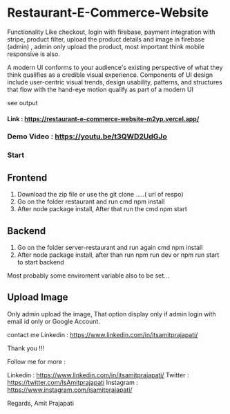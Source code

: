 # Restaurant-E-Commerce-Website
Functionality Like checkout, login with firebase, payment integration with stripe, product filter, upload the product details and image in firebase (admin) , admin only upload the product, most important think mobile responsive is also.

A modern UI conforms to your audience's existing perspective of what they think qualifies as a credible visual experience. Components of UI design include user-centric visual trends, design usability, patterns, and structures that flow with the hand-eye motion qualify as part of a modern UI

see output 

#### Link : https://restaurant-e-commerce-website-m2yp.vercel.app/

### Demo Video : https://youtu.be/t3QWD2UdGJo

### Start

## Frontend
 1. Download the zip file or use the git clone .....( url of respo)
 2. Go on the folder restaurant and run cmd npm install 
 3. After node package install, After that run the cmd npm start

## Backend
  1. Go on the folder server-restaurant and run again cmd npm install
  2. After node package install, after than run npm run dev or npm run start to start backend

Most probably some enviroment variable also to be set...

## Upload Image
   Only admin upload the image, That option display only if admin login with email id only or Google Account.

contact me Linkedin : https://www.linkedin.com/in/itsamitprajapati/ 

Thank you !!!

Follow me for more : 

Linkedin : https://www.linkedin.com/in/itsamitprajapati/
Twitter : https://twitter.com/IsAmitprajapati
Instagram : https://www.instagram.com/isamitprajapati/

Regards,
Amit Prajapati


